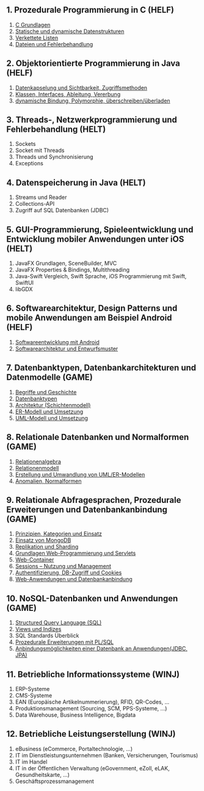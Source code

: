 ## 1. Prozedurale Programmierung in C (HELF)

1. [C Grundlagen](./thema01/kap01.md)
2. [Statische und dynamische Datenstrukturen](./thema01/kap02-03.md)
3. [Verkettete Listen](./thema01/kap02-03.md)
4. [Dateien und Fehlerbehandlung](./thema01/kap04.md)

## 2. Objektorientierte Programmierung in Java (HELF)

1. [Datenkapselung und Sichtbarkeit, Zugriffsmethoden](./thema02/kap01.md)
2. [Klassen, Interfaces, Ableitung, Vererbung](./thema02/kap02.md)
3. [dynamische Bindung, Polymorphie, überschreiben/überladen](./thema02/kap03.md)

## 3. Threads-, Netzwerkprogrammierung und Fehlerbehandlung (HELT)

1. Sockets
2. Socket mit Threads
3. Threads und Synchronisierung
4. Exceptions

## 4. Datenspeicherung in Java (HELT)

1. Streams und Reader
2. Collections-API
3. Zugriff auf SQL Datenbanken (JDBC)

## 5. GUI-Programmierung, Spieleentwicklung und Entwicklung mobiler Anwendungen unter iOS (HELT)

1. JavaFX Grundlagen, SceneBuilder, MVC
2. JavaFX Properties & Bindings, Multithreading
3. Java-Swift Vergleich, Swift Sprache, iOS Programmierung mit Swift, SwiftUI
4. libGDX

## 6. Softwarearchitektur, Design Patterns und mobile Anwendungen am Beispiel Android (HELF)

1. [Softwareentwicklung mit Android](thema06/kap01.md)
2. [Softwarearchitektur und Entwurfsmuster](thema06/kap02.md)

## 7. Datenbanktypen, Datenbankarchitekturen und Datenmodelle (GAME)

1. [Begriffe und Geschichte](thema07/kap01-02.md)
2. [Datenbanktypen](thema07/kap01-02.md)
3. [Architektur (Schichtenmodell)](thema07/kap03.md)
4. [ER-Modell und Umsetzung](thema07/kap04.md)
5. [UML-Modell und Umsetzung](thema07/kap05.md)

## 8. Relationale Datenbanken und Normalformen (GAME)

1. [Relationenalgebra](thema08/kap01.md)
2. [Relationenmodell](thema08/kap02.md)
3. [Erstellung und Umwandlung von UML/ER-Modellen](thema08/kap03.md)
4. [Anomalien, Normalformen](thema08/kap04.md)

## 9. Relationale Abfragesprachen, Prozedurale Erweiterungen und Datenbankanbindung (GAME)

1. [Prinzipien, Kategorien und Einsatz](thema09/kap01.md)
2. [Einsatz von MongoDB](thema09/kap02-03.md)
3. [Replikation und Sharding](thema09/kap02-03.md)
4. [Grundlagen Web-Programmierung und Servlets](thema09/kap04-08.md)
5. [Web-Container](thema09/kap04-08.md)
6. [Sessions – Nutzung und Management](thema09/kap04-08.md)
7. [Authentifizierung, DB-Zugriff und Cookies](thema09/kap04-08.md)
8. [Web-Anwendungen und Datenbankanbindung](thema09/kap04-08.md)

## 10. NoSQL-Datenbanken und Anwendungen (GAME)

1. [Structured Query Language (SQL)](thema10/kap01.md)
2. [Views und Indizes](thema10/kap02.md)
3. SQL Standards Überblick
4. [Prozedurale Erweiterungen mit PL/SQL](thema10/kap04.md)
5. [Anbindungsmöglichkeiten einer Datenbank an Anwendungen(JDBC, JPA)](thema10/kap05.md)

## 11. Betriebliche Informationssysteme (WINJ)

1. ERP-Systeme
2. CMS-Systeme
3. EAN (Europäische Artikelnummerierung), RFID, QR-Codes, ...
4. Produktionsmanagement (Sourcing, SCM, PPS-Systeme, ...)
5. Data Warehouse, Business Intelligence, Bigdata

## 12. Betriebliche Leistungserstellung (WINJ)

1. eBusiness (eCommerce, Portaltechnologie, ...)
2. IT im Dienstleistungsunternehmen (Banken, Versicherungen, Tourismus)
3. IT im Handel
4. IT in der Öffentlichen Verwaltung (eGovernment, eZoll, eLAK, Gesundheitskarte, ...)
5. Geschäftsprozessmanagement